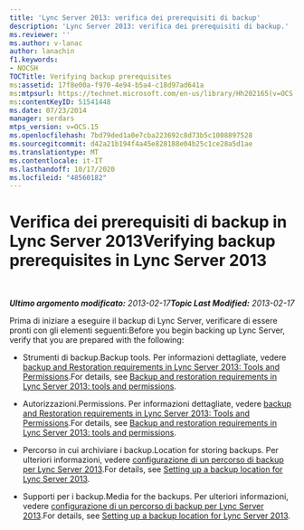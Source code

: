 ```yaml
---
title: 'Lync Server 2013: verifica dei prerequisiti di backup'
description: 'Lync Server 2013: verifica dei prerequisiti di backup.'
ms.reviewer: ''
ms.author: v-lanac
author: lanachin
f1.keywords:
- NOCSH
TOCTitle: Verifying backup prerequisites
ms:assetid: 17f8e00a-f970-4e94-b5a4-c18d97ad641a
ms:mtpsurl: https://technet.microsoft.com/en-us/library/Hh202165(v=OCS.15)
ms:contentKeyID: 51541448
ms.date: 07/23/2014
manager: serdars
mtps_version: v=OCS.15
ms.openlocfilehash: 7bd79ded1a0e7cba223692c8d73b5c1008897528
ms.sourcegitcommit: d42a21b194f4a45e828188e04b25c1ce28a5d1ae
ms.translationtype: MT
ms.contentlocale: it-IT
ms.lasthandoff: 10/17/2020
ms.locfileid: "48560182"
---
```

# <a name="verifying-backup-prerequisites-in-lync-server-2013"></a><span data-ttu-id="a6acf-103">Verifica dei prerequisiti di backup in Lync Server 2013</span><span class="sxs-lookup"><span data-stu-id="a6acf-103">Verifying backup prerequisites in Lync Server 2013</span></span>

<div data-xmlns="http://www.w3.org/1999/xhtml">

<div class="topic" data-xmlns="http://www.w3.org/1999/xhtml" data-msxsl="urn:schemas-microsoft-com:xslt" data-cs="https://msdn.microsoft.com/">

<div data-asp="https://msdn2.microsoft.com/asp">



</div>

<div id="mainSection">

<div id="mainBody">

<span> </span>

<span data-ttu-id="a6acf-104">_**Ultimo argomento modificato:** 2013-02-17_</span><span class="sxs-lookup"><span data-stu-id="a6acf-104">_**Topic Last Modified:** 2013-02-17_</span></span>

<span data-ttu-id="a6acf-105">Prima di iniziare a eseguire il backup di Lync Server, verificare di essere pronti con gli elementi seguenti:</span><span class="sxs-lookup"><span data-stu-id="a6acf-105">Before you begin backing up Lync Server, verify that you are prepared with the following:</span></span>

  - <span data-ttu-id="a6acf-106">Strumenti di backup.</span><span class="sxs-lookup"><span data-stu-id="a6acf-106">Backup tools.</span></span> <span data-ttu-id="a6acf-107">Per informazioni dettagliate, vedere [backup and Restoration requirements in Lync Server 2013: Tools and Permissions](lync-server-2013-backup-and-restoration-requirements-tools-and-permissions.md).</span><span class="sxs-lookup"><span data-stu-id="a6acf-107">For details, see [Backup and restoration requirements in Lync Server 2013: tools and permissions](lync-server-2013-backup-and-restoration-requirements-tools-and-permissions.md).</span></span>

  - <span data-ttu-id="a6acf-108">Autorizzazioni.</span><span class="sxs-lookup"><span data-stu-id="a6acf-108">Permissions.</span></span> <span data-ttu-id="a6acf-109">Per informazioni dettagliate, vedere [backup and Restoration requirements in Lync Server 2013: Tools and Permissions](lync-server-2013-backup-and-restoration-requirements-tools-and-permissions.md).</span><span class="sxs-lookup"><span data-stu-id="a6acf-109">For details, see [Backup and restoration requirements in Lync Server 2013: tools and permissions](lync-server-2013-backup-and-restoration-requirements-tools-and-permissions.md).</span></span>

  - <span data-ttu-id="a6acf-110">Percorso in cui archiviare i backup.</span><span class="sxs-lookup"><span data-stu-id="a6acf-110">Location for storing backups.</span></span> <span data-ttu-id="a6acf-111">Per ulteriori informazioni, vedere [configurazione di un percorso di backup per Lync Server 2013](lync-server-2013-setting-up-a-backup-location.md).</span><span class="sxs-lookup"><span data-stu-id="a6acf-111">For details, see [Setting up a backup location for Lync Server 2013](lync-server-2013-setting-up-a-backup-location.md).</span></span>

  - <span data-ttu-id="a6acf-112">Supporti per i backup.</span><span class="sxs-lookup"><span data-stu-id="a6acf-112">Media for the backups.</span></span> <span data-ttu-id="a6acf-113">Per ulteriori informazioni, vedere [configurazione di un percorso di backup per Lync Server 2013](lync-server-2013-setting-up-a-backup-location.md).</span><span class="sxs-lookup"><span data-stu-id="a6acf-113">For details, see [Setting up a backup location for Lync Server 2013](lync-server-2013-setting-up-a-backup-location.md).</span></span>

</div>

<span> </span>

</div>

</div>

</div>

